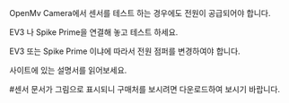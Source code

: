 OpenMv Camera에서 센서를 테스트 하는 경우에도 전원이 공급되어야 합니다.

EV3 나 Spike Prime을 연결해 놓고 테스트 하세요.

EV3 또는 Spike Prime 이냐에 따라서 전원 점퍼를 변경하여야 합니다.

사이트에 있는 설명서를 읽어보세요.

#센서 문서가 그림으로 표시되니 구매처를 보시려면 다운로드하여 보시기 바랍니다.

